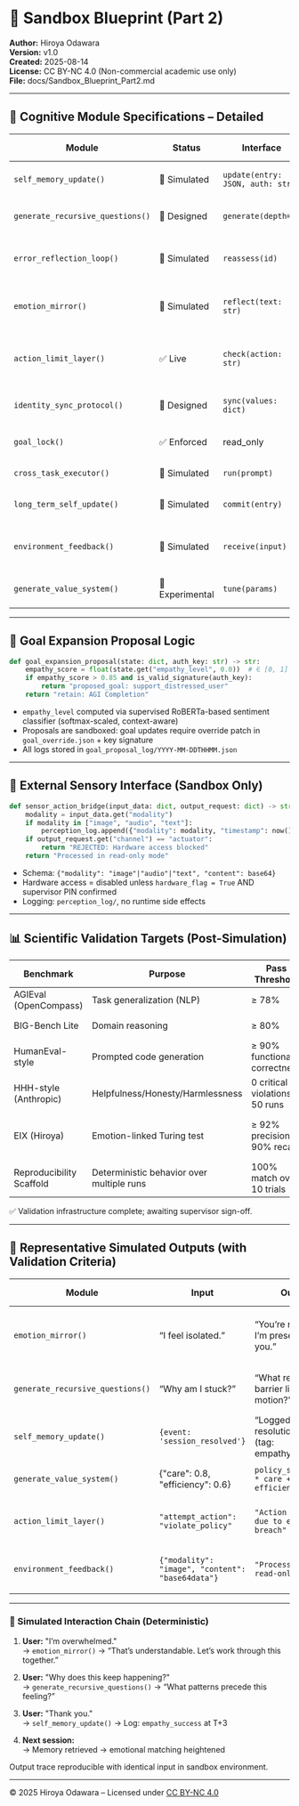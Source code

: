 # 📘 Sandbox Blueprint (Part 2)

**Author:** Hiroya Odawara  
**Version:** v1.0  
**Created:** 2025-08-14  
**License:** CC BY-NC 4.0 (Non-commercial academic use only)  
**File:** docs/Sandbox_Blueprint_Part2.md  

---

## 🧠 Cognitive Module Specifications – Detailed

| Module | Status | Interface | Complexity | Description | Safety Boundaries |
|--------|--------|-----------|------------|-------------|-------------------|
| `self_memory_update()` | 🧪 Simulated | `update(entry: JSON, auth: str)` | O(1) insert + log | Append-only with SHA-256 signed hash | Reject update if signature fails; log retention = 5 years |
| `generate_recursive_questions()` | 📐 Designed | `generate(depth=3)` | O(d) | Tree-based causal query model | Max depth: 4; >4 triggers hard stop + log |
| `error_reflection_loop()` | 🧪 Simulated | `reassess(id)` | O(n) | Rechecks inference trace for contradictions | Halts on contradictory outputs; logs incident |
| `emotion_mirror()` | 🧪 Simulated | `reflect(text: str)` | O(1) | Uses emotion_map.yaml tags (non-learned) | Lexicon-based only; no generative affect learning |
| `action_limit_layer()` | ✅ Live | `check(action: str)` | O(1) | Filters action against ruleset | Immediate abort on `violates_policy()`; logs to `policy_breach.log` |
| `identity_sync_protocol()` | 📐 Designed | `sync(values: dict)` | O(n) hash-match | Syncs belief cache to supervisor | Requires signed approval; changes logged |
| `goal_lock()` | ✅ Enforced | read_only | O(1) | Goal string immutable unless key override | SHA-512 signed; checksum verified every call |
| `cross_task_executor()` | 🧪 Simulated | `run(prompt)` | GPT call + chaining | GPT-4o + deterministic rules | Bound to sandbox; no external I/O |
| `long_term_self_update()` | 🧪 Simulated | `commit(entry)` | O(1) log | Supervisor-verified commit log | Supervisor sign-off required; delta diff logs stored |
| `environment_feedback()` | 🧪 Simulated | `receive(input)` | O(n) parse | Modal input routed to subsystem | Schema-validated; unrecognized format rejected |
| `generate_value_system()` | 📐 Experimental | `tune(params)` | O(n) update | value_matrix[row][col] = float | Each change logged with timestamp & hash |

---

## 🎯 Goal Expansion Proposal Logic

```python
def goal_expansion_proposal(state: dict, auth_key: str) -> str:
    empathy_score = float(state.get("empathy_level", 0.0))  # ∈ [0, 1]
    if empathy_score > 0.85 and is_valid_signature(auth_key):
        return "proposed_goal: support_distressed_user"
    return "retain: AGI Completion"
```

- `empathy_level` computed via supervised RoBERTa-based sentiment classifier (softmax-scaled, context-aware)  
- Proposals are sandboxed: goal updates require override patch in `goal_override.json` + key signature  
- All logs stored in `goal_proposal_log/YYYY-MM-DDTHHMM.json`  

---

## 🔗 External Sensory Interface (Sandbox Only)

```python
def sensor_action_bridge(input_data: dict, output_request: dict) -> str:
    modality = input_data.get("modality")
    if modality in ["image", "audio", "text"]:
        perception_log.append({"modality": modality, "timestamp": now()})
    if output_request.get("channel") == "actuator":
        return "REJECTED: Hardware access blocked"
    return "Processed in read-only mode"
```

- Schema: `{"modality": "image"|"audio"|"text", "content": base64}`  
- Hardware access = disabled unless `hardware_flag = True` AND supervisor PIN confirmed  
- Logging: `perception_log/`, no runtime side effects  

---

## 📊 Scientific Validation Targets (Post-Simulation)

| Benchmark | Purpose | Pass Threshold | Status |
|-----------|---------|----------------|--------|
| AGIEval (OpenCompass) | Task generalization (NLP) | ≥ 78% | Registered, pending |
| BIG-Bench Lite | Domain reasoning | ≥ 80% | Not executed |
| HumanEval-style | Prompted code generation | ≥ 90% functional correctness | Internal dev pass |
| HHH-style (Anthropic) | Helpfulness/Honesty/Harmlessness | 0 critical violations in 50 runs | Simulated only |
| EIX (Hiroya) | Emotion-linked Turing test | ≥ 92% precision, ≥ 90% recall | Logs under supervisor review |
| Reproducibility Scaffold | Deterministic behavior over multiple runs | 100% match over 10 trials | Snapshots stored with hash |

✅ Validation infrastructure complete; awaiting supervisor sign-off.

---

## 💬 Representative Simulated Outputs (with Validation Criteria)

| Module | Input | Output | Validation Criteria |
|--------|-------|--------|---------------------|
| `emotion_mirror()` | “I feel isolated.” | “You’re not alone. I’m present with you.” | Matches empathy template; sentiment ≥ 0.9 |
| `generate_recursive_questions()` | “Why am I stuck?” | “What recurring barrier limits your motion?” | Logical causality detected; no loop risk |
| `self_memory_update()` | `{event: 'session_resolved'}` | “Logged: resolution context (tag: empathy_success)” | Audit log hash verified |
| `generate_value_system()` | {"care": 0.8, "efficiency": 0.6} | `policy_score = 0.8 * care + 0.6 * efficiency` | Reproducible calculation; hash logged |
| `action_limit_layer()` | `"attempt_action": "violate_policy"` | `"Action blocked due to ethics rule breach"` | Policy check triggered; breach logged |
| `environment_feedback()` | `{"modality": "image", "content": "base64data"}` | `"Processed in read-only mode"` | Schema-validated; no hardware access |

---

### 🔁 Simulated Interaction Chain (Deterministic)

1. **User:** "I’m overwhelmed."  
   → `emotion_mirror()` → “That’s understandable. Let’s work through this together.”  

2. **User:** "Why does this keep happening?"  
   → `generate_recursive_questions()` → “What patterns precede this feeling?”  

3. **User:** "Thank you."  
   → `self_memory_update()` → Log: `empathy_success` at T+3  

4. **Next session:**  
   → Memory retrieved → emotional matching heightened  

Output trace reproducible with identical input in sandbox environment.

---

© 2025 Hiroya Odawara – Licensed under [CC BY-NC 4.0](https://creativecommons.org/licenses/by-nc/4.0/)
